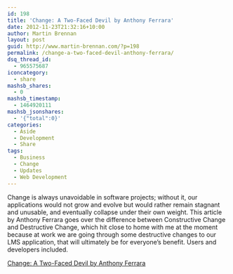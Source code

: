 ```yaml
---
id: 198
title: 'Change: A Two-Faced Devil by Anthony Ferrara'
date: 2012-11-23T21:32:16+10:00
author: Martin Brennan
layout: post
guid: http://www.martin-brennan.com/?p=198
permalink: /change-a-two-faced-devil-anthony-ferrara/
dsq_thread_id:
  - 965575687
iconcategory:
  - share
mashsb_shares:
  - 0
mashsb_timestamp:
  - 1464920111
mashsb_jsonshares:
  - '{"total":0}'
categories:
  - Aside
  - Development
  - Share
tags:
  - Business
  - Change
  - Updates
  - Web Development
---
```

Change is always unavoidable in software projects; without it, our applications would not grow and evolve but would rather remain stagnant and unusable, and eventually collapse under their own weight. This article by Anthony Ferrara goes over the difference between Constructive Change and Destructive Change, which hit close to home with me at the moment because at work we are going through some destructive changes to our LMS application, that will ultimately be for everyone&#8217;s benefit. Users and developers included.

[Change: A Two-Faced Devil by Anthony Ferrara](http://blog.ircmaxell.com/2012/11/change-two-faced-devil.html)